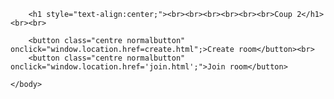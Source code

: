 <!DOCTYPE html>
<html>
    <head>
        <link rel="stylesheet" href="style.css">
    </head>
    <body>

        <h1 style="text-align:center;"><br><br><br><br><br><br>Coup 2</h1><br><br>

        <button class="centre normalbutton" onclick="window.location.href=create.html";>Create room</button><br>
        <button class="centre normalbutton" onclick="window.location.href='join.html';">Join room</button> 

    </body>
</html>

